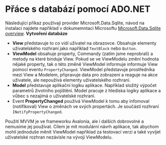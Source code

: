 # Přáce s databází pomocí ADO.NET

Následující příkaz používají provider Microsoft.Data.Sqlite, návod na instalaci najdete například v dokumemntaci Microsoftu [Microsoft.Data.Sqlite overview](https://learn.microsoft.com/en-us/dotnet/standard/data/sqlite/?tabs=netcore-cli).
**Vytvoření databáze**

- **View** představuje to co vidí uživatel na obrazovce. Obsahuje elementy uživatelského rozhraní jako například ```TextBlock``` nebo ```Button```.
- **ViewModel** obsahuje property, Commandy (zatím jsme neprobrali) a metody na které binduje View. Pokud se ve ViewModelu změní hodnota nějaké property, tak o této změně ViewModel informuje informuje View pomocí eventu ```PropertyChanged```. ViewModel představuje prostředníka mezi View a Modelem, připravuje data pro zobrazení a reaguje na akce uživatele, ale nepoužívá elementy uživatelského rozhraní.
- **Model** představuje aplikační logiku aplikace. Například složitý výpočet parametrů životního pojištění. Model pracuje z hlediska logiky aplikace a vůbec s nezajímá o uživatelské rozhraní.
- Event **PropertyChanged** používá ViewModel k tomu aby infomoval (notifikoval) View o změnách ve svých propertách. Je součástí rozhraní ```INotifyPropertyChanged```.

Použití MVVM je ve frameworku Avalonia, ale i dalších dobrovolné a nemusíme jej používat. Cílem je mít modulární návrh aplikace, tak abychom mohli jednoduše měnit ViewModel například za testovací verzi a také vyvíjet uživatelské rozhran nezávisle na vývoji ViewModelu.
